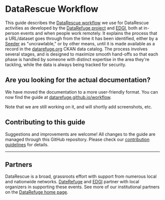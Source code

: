 # DataRescue Workflow

This guide describes the [DataRescue workflow](https://datarefuge.github.io/workflow/) we use for DataRescue activities as developed by the [DataRefuge project](http://www.ppehlab.org/) and [EDGI](https://envirodatagov.org/), both at in-person events and when people work remotely. It explains the process that a URL/dataset goes through from the time it has been identified, either by a [Seeder](https://datarefuge.github.io/workflow/seeding/) as "uncrawlable," or by other means, until it is made available as a record in the [datarefuge.org](http://www.datarefuge.org) CKAN data catalog. The process involves several stages, and is designed to maximize smooth hand-offs so that each phase is handled by someone with distinct expertise in the area they're tackling, while the data is always being tracked for security.

## Are you looking for the actual documentation?
We have moved the documentation to a more user-friendly format. You can now find the guide at [datarefuge.github.io/workflow](https://datarefuge.github.io/workflow/).

Note that we are still working on it, and will shortly add screenshots, etc.

## Contributing to this guide

Suggestions and improvements are welcome! All changes to the guide are managed through this GitHub repository. 
Please check our [contribution guidelines](CONTRIBUTING.md) for details.

**********************
## Partners
DataRescue is a broad, grassroots effort with support from numerous local and nationwide networks. [DateRefuge](http://www.ppehlab.org/datarefuge/) and [EDGI](https://envirodatagov.org/) partner with local organizers in supporting these events. See more of our institutional partners on the [DataRefuge home page](http://www.ppehlab.org/datarefuge#partners).

